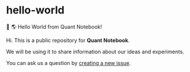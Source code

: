 # hello-world
:wave: :earth_americas: Hello World from Quant Notebook!

Hi. This is a public repository for **Quant Notebook**. 

We will be using it to share information about our ideas and experiments.

You can ask us a question by [creating a new issue](http://github.com/quantnotebook/hello-world/issues/new).
